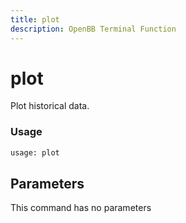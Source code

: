 ```yaml
---
title: plot
description: OpenBB Terminal Function
---
```


# plot

Plot historical data.

### Usage 
```python
usage: plot
```

## Parameters

This command has no parameters


